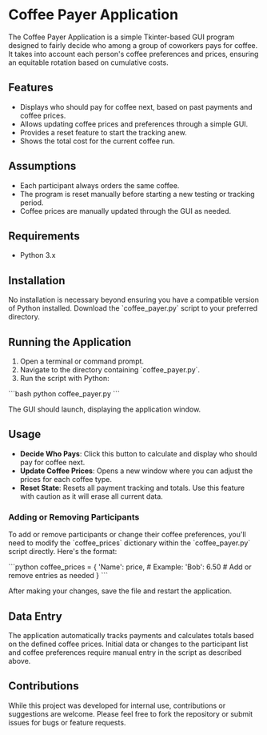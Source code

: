 # Coffee Payer Application

The Coffee Payer Application is a simple Tkinter-based GUI program designed to fairly decide who among a group of coworkers pays for coffee. It takes into account each person's coffee preferences and prices, ensuring an equitable rotation based on cumulative costs.

## Features

- Displays who should pay for coffee next, based on past payments and coffee prices.
- Allows updating coffee prices and preferences through a simple GUI.
- Provides a reset feature to start the tracking anew.
- Shows the total cost for the current coffee run.

## Assumptions

- Each participant always orders the same coffee.
- The program is reset manually before starting a new testing or tracking period.
- Coffee prices are manually updated through the GUI as needed.

## Requirements

- Python 3.x

## Installation

No installation is necessary beyond ensuring you have a compatible version of Python installed. Download the \`coffee_payer.py\` script to your preferred directory.

## Running the Application

1. Open a terminal or command prompt.
2. Navigate to the directory containing \`coffee_payer.py\`.
3. Run the script with Python:

\`\`\`bash
python coffee_payer.py
\`\`\`

The GUI should launch, displaying the application window.

## Usage

- **Decide Who Pays**: Click this button to calculate and display who should pay for coffee next.
- **Update Coffee Prices**: Opens a new window where you can adjust the prices for each coffee type.
- **Reset State**: Resets all payment tracking and totals. Use this feature with caution as it will erase all current data.

### Adding or Removing Participants

To add or remove participants or change their coffee preferences, you'll need to modify the \`coffee_prices\` dictionary within the \`coffee_payer.py\` script directly. Here's the format:

\`\`\`python
coffee_prices = {
    'Name': price,  # Example: 'Bob': 6.50
    # Add or remove entries as needed
}
\`\`\`

After making your changes, save the file and restart the application.

## Data Entry

The application automatically tracks payments and calculates totals based on the defined coffee prices. Initial data or changes to the participant list and coffee preferences require manual entry in the script as described above.

## Contributions

While this project was developed for internal use, contributions or suggestions are welcome. Please feel free to fork the repository or submit issues for bugs or feature requests.